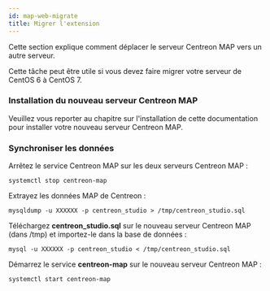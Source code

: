 ```yaml
---
id: map-web-migrate
title: Migrer l'extension
---
```


Cette section explique comment déplacer le serveur Centreon MAP vers un autre serveur.

Cette tâche peut être utile si vous devez faire migrer votre serveur de CentOS 6 à CentOS 7.

### Installation du nouveau serveur Centreon MAP

Veuillez vous reporter au chapitre sur l'installation de cette documentation pour installer votre nouveau serveur Centreon MAP.

### Synchroniser les données

Arrêtez le service Centreon MAP sur les deux serveurs Centreon MAP :

```shell
systemctl stop centreon-map
```

Extrayez les données MAP de Centreon :

```shell
mysqldump -u XXXXXX -p centreon_studio > /tmp/centreon_studio.sql
```

Téléchargez **centreon_studio.sql** sur le nouveau serveur Centreon MAP (dans /tmp) et importez-le dans la base de données :

```shell
mysql -u XXXXXX -p centreon_studio < /tmp/centreon_studio.sql
```

Démarrez le service **centreon-map** sur le nouveau serveur Centreon MAP :

```shell
systemctl start centreon-map
```